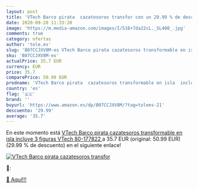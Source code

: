 ```yaml
---
layout: post
title: 'VTech Barco pirata  cazatesoros transfor con un 29.99 % de descuento'
date: 2020-09-28 11:33:20
image: 'https://m.media-amazon.com/images/I/516+7da22cL._SL400_.jpg'
comments: true
category: ofertas
author: 'tole.es'
slug: 'B07CCJXV8M-es VTech Barco pirata cazatesoros transformable en isla...'
sku: 'B07CCJXV8M-es'
actualPrice: 35.7 EUR
currency: EUR
price: 35.7
comparePrice: 50.99 EUR
prodname: 'VTech Barco pirata  cazatesoros transformable en isla  incluye 3 figuras   VTech 80-177822 '
country: 'es'
flag: '🇪🇸'
brand: ''
buyurl: 'https://www.amazon.es/dp/B07CCJXV8M/?tag=tolees-21'
descuento: '29.99'
average: '35.7'
---
```


En este momento está [VTech Barco pirata  cazatesoros transformable en isla  incluye 3 figuras   VTech 80-177822 ](https://www.amazon.es/dp/B07CCJXV8M/?tag=tolees-21) a 35.7 EUR (original: 50.99 EUR) (29.99 %  de descuento) en el siguiente enlace!

[![VTech Barco pirata  cazatesoros transfor](https://m.media-amazon.com/images/I/516+7da22cL._SL400_.jpg)](https://www.amazon.es/dp/B07CCJXV8M/?tag=tolees-21)

🔎:


[🛒 Aquí!!!](https://www.amazon.es/dp/B07CCJXV8M/?tag=tolees-21)
